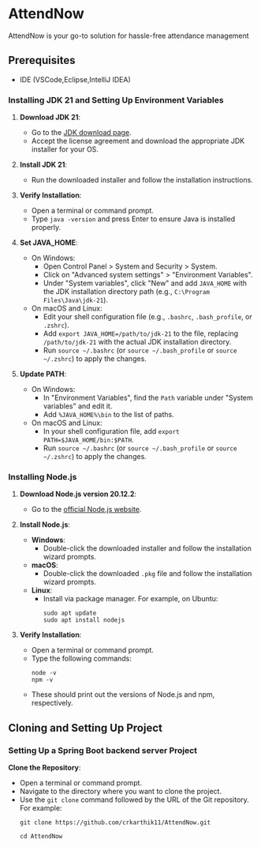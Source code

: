 # AttendNow
AttendNow is your go-to solution for hassle-free attendance management


## Prerequisites
 - IDE (VSCode,Eclipse,IntelliJ IDEA)


### Installing JDK 21 and Setting Up Environment Variables

1. **Download JDK 21**:
   - Go to the [JDK download page](https://adoptium.net/temurin/releases/).
   - Accept the license agreement and download the appropriate JDK installer for your OS.

2. **Install JDK 21**:
   - Run the downloaded installer and follow the installation instructions.

3. **Verify Installation**:
   - Open a terminal or command prompt.
   - Type `java -version` and press Enter to ensure Java is installed properly.

4. **Set JAVA_HOME**:
   - On Windows:
     - Open Control Panel > System and Security > System.
     - Click on "Advanced system settings" > "Environment Variables".
     - Under "System variables", click "New" and add `JAVA_HOME` with the JDK installation directory path (e.g., `C:\Program Files\Java\jdk-21`).
   - On macOS and Linux:
     - Edit your shell configuration file (e.g., `.bashrc`, `.bash_profile`, or `.zshrc`).
     - Add `export JAVA_HOME=/path/to/jdk-21` to the file, replacing `/path/to/jdk-21` with the actual JDK installation directory.
     - Run `source ~/.bashrc` (or `source ~/.bash_profile` or `source ~/.zshrc`) to apply the changes.

5. **Update PATH**:
   - On Windows:
     - In "Environment Variables", find the `Path` variable under "System variables" and edit it.
     - Add `%JAVA_HOME%\bin` to the list of paths.
   - On macOS and Linux:
     - In your shell configuration file, add `export PATH=$JAVA_HOME/bin:$PATH`.
     - Run `source ~/.bashrc` (or `source ~/.bash_profile` or `source ~/.zshrc`) to apply the changes.



### Installing Node.js

1. **Download Node.js version 20.12.2**: 
   - Go to the [official Node.js website](https://nodejs.org/en/download/).
2. **Install Node.js**:
   - **Windows**:
     - Double-click the downloaded installer and follow the installation wizard prompts.
   - **macOS**:
     - Double-click the downloaded `.pkg` file and follow the installation wizard prompts.
   - **Linux**:
     - Install via package manager. For example, on Ubuntu:
       ```
       sudo apt update
       sudo apt install nodejs
       ```

3. **Verify Installation**:
   - Open a terminal or command prompt.
   - Type the following commands:
     ```
     node -v
     npm -v
     ```
   - These should print out the versions of Node.js and npm, respectively.



## Cloning and Setting Up Project


### Setting Up a Spring Boot backend server Project

**Clone the Repository**:
   - Open a terminal or command prompt.
   - Navigate to the directory where you want to clone the project.
   - Use the `git clone` command followed by the URL of the Git repository. For example:
     ```
     git clone https://github.com/crkarthik11/AttendNow.git
     ```
     ```
     cd AttendNow
     ```
